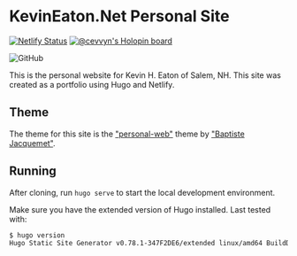 # KevinEaton.Net Personal Site

[![Netlify Status](https://api.netlify.com/api/v1/badges/cba4e6d9-3f24-45ac-8dc7-e93e9e26e578/deploy-status)](https://app.netlify.com/sites/kevineatonnet/deploys)
[![@cevvyn's Holopin board](https://holopin.me/cevvyn)](https://holopin.io/@cevvyn)

![GitHub](https://github-readme-stats-beta-sand.vercel.app/api?username=kevineaton&count_private=true&show_icons=true&theme=radical)

This is the personal website for Kevin H. Eaton of Salem, NH. This site was created as a portfolio using Hugo and Netlify.

## Theme

The theme for this site is the ["personal-web"](https://github.com/bjacquemet/personal-web) theme by ["Baptiste Jacquemet"](https://baptistej.com).

## Running

After cloning, run `hugo serve` to start the local development environment.

Make sure you have the extended version of Hugo installed. Last tested with:

```bash
$ hugo version
Hugo Static Site Generator v0.78.1-347F2DE6/extended linux/amd64 BuildDate: 2020-11-05T09:47:54Z
```
